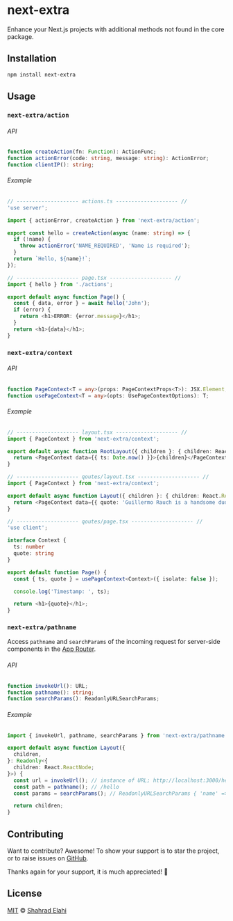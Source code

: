 # next-extra

Enhance your Next.js projects with additional methods not found in the core package.

## Installation

```bash
npm install next-extra
```

## Usage

### `next-extra/action`

###### API

```typescript
function createAction(fn: Function): ActionFunc;
function actionError(code: string, message: string): ActionError;
function clientIP(): string;
```

###### Example

```typescript jsx
// -------------------- actions.ts -------------------- //
'use server';

import { actionError, createAction } from 'next-extra/action';

export const hello = createAction(async (name: string) => {
  if (!name) {
    throw actionError('NAME_REQUIRED', 'Name is required');
  }
  return `Hello, ${name}!`;
});

// -------------------- page.tsx -------------------- //
import { hello } from './actions';

export default async function Page() {
  const { data, error } = await hello('John');
  if (error) {
    return <h1>ERROR: {error.message}</h1>;
  }
  return <h1>{data}</h1>;
}
```

### `next-extra/context`

###### API

```typescript
function PageContext<T = any>(props: PageContextProps<T>): JSX.Element;
function usePageContext<T = any>(opts: UsePageContextOptions): T;
```

###### Example

```typescript jsx
// -------------------- layout.tsx -------------------- //
import { PageContext } from 'next-extra/context';

export default async function RootLayout({ children }: { children: React.ReactNode }) {
  return <PageContext data={{ ts: Date.now() }}>{children}</PageContext>;
}

// -------------------- qoutes/layout.tsx -------------------- //
import { PageContext } from 'next-extra/context';

export default async function Layout({ children }: { children: React.ReactNode }) {
  return <PageContext data={{ quote: 'Guillermo Rauch is a handsome dude!' }}>{children}</PageContext>;
}

// -------------------- qoutes/page.tsx -------------------- //
'use client';

interface Context {
  ts: number
  quote: string
}

export default function Page() {
  const { ts, quote } = usePageContext<Context>({ isolate: false });

  console.log('Timestamp: ', ts);

  return <h1>{quote}</h1>;
}
```

### `next-extra/pathname`

Access `pathname` and `searchParams` of the incoming request for server-side components in the [App Router](https://nextjs.org/docs/app).

###### API

```typescript
function invokeUrl(): URL;
function pathname(): string;
function searchParams(): ReadonlyURLSearchParams;
```

###### Example

```typescript
import { invokeUrl, pathname, searchParams } from 'next-extra/pathname';

export default async function Layout({
  children,
}: Readonly<{
  children: React.ReactNode;
}>) {
  const url = invokeUrl(); // instance of URL; http://localhost:3000/hello?name=John
  const path = pathname(); // /hello
  const params = searchParams(); // ReadonlyURLSearchParams { 'name' => 'John' }

  return children;
}
```

## Contributing

Want to contribute? Awesome! To show your support is to star the project, or to raise issues on [GitHub](https://github.com/shahradelahi/next-extra).

Thanks again for your support, it is much appreciated! 🙏

## License

[MIT](/LICENSE) © [Shahrad Elahi](https://github.com/shahradelahi)
